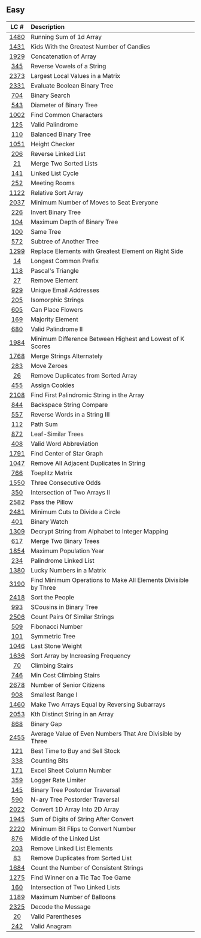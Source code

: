 ## Easy
|LC #|Description|
|:-:|:-|
|[1480](https://leetcode.com/problems/running-sum-of-1d-array/)| Running Sum of 1d Array|
|[1431](https://leetcode.com/problems/kids-with-the-greatest-number-of-candies/)| Kids With the Greatest Number of Candies|
|[1929](https://leetcode.com/problems/concatenation-of-array/)| Concatenation of Array|
|[345](https://leetcode.com/problems/reverse-vowels-of-a-string/)| Reverse Vowels of a String|
|[2373](https://leetcode.com/problems/largest-local-values-in-a-matrix/)|  Largest Local Values in a Matrix|
|[2331](https://leetcode.com/problems/evaluate-boolean-binary-tree/)|  Evaluate Boolean Binary Tree|
|[704](https://leetcode.com/problems/binary-search/description/)|  Binary Search|
|[543](https://leetcode.com/problems/product-of-array-except-self/)|  Diameter of Binary Tree|
|[1002](https://leetcode.com/problems/find-common-characters/)|  Find Common Characters|
|[125](https://leetcode.com/problems/valid-palindrome/)|  Valid Palindrome|
|[110](https://leetcode.com/problems/balanced-binary-tree/)|  Balanced Binary Tree|
|[1051](https://leetcode.com/problems/height-checker/)|  Height Checker|
|[206](https://leetcode.com/problems/reverse-linked-list/)|  Reverse Linked List|
|[21](https://leetcode.com/problems/merge-two-sorted-lists/)|  Merge Two Sorted Lists|
|[141](https://leetcode.com/problems/linked-list-cycle/)|  Linked List Cycle|
|[252](https://leetcode.com/problems/meeting-rooms/)|  Meeting Rooms|
|[1122](https://leetcode.com/problems/relative-sort-array/)|  Relative Sort Array|
|[2037](https://leetcode.com/problems/minimum-number-of-moves-to-seat-everyone/)|  Minimum Number of Moves to Seat Everyone|
|[226](https://leetcode.com/problems/invert-binary-tree/)|  Invert Binary Tree|
|[104](https://leetcode.com/problems/maximum-depth-of-binary-tree/)|  Maximum Depth of Binary Tree|
|[100](https://leetcode.com/problems/same-tree/)|  Same Tree|
|[572](https://leetcode.com/problems/subtree-of-another-tree/)|  Subtree of Another Tree|
|[1299](https://leetcode.com/problems/replace-elements-with-greatest-element-on-right-side/)|  Replace Elements with Greatest Element on Right Side|
|[14](https://leetcode.com/problems/longest-common-prefix/)|  Longest Common Prefix|
|[118](https://leetcode.com/problems/pascals-triangle/)|  Pascal's Triangle|
|[27](https://leetcode.com/problems/remove-element/)|   Remove Element|
|[929](https://leetcode.com/problems/unique-email-addresses/)|   Unique Email Addresses|
|[205](https://leetcode.com/problems/isomorphic-strings/)|   Isomorphic Strings|
|[605](https://leetcode.com/problems/can-place-flowers/)|   Can Place Flowers|
|[169](https://leetcode.com/problems/majority-element/)|   Majority Element|
|[680](https://leetcode.com/problems/valid-palindrome-ii/)|   Valid Palindrome II|
|[1984](https://leetcode.com/problems/minimum-difference-between-highest-and-lowest-of-k-scores/)|   Minimum Difference Between Highest and Lowest of K Scores|
|[1768](https://leetcode.com/problems/merge-strings-alternately/)|   Merge Strings Alternately|
|[283](https://leetcode.com/problems/move-zeroes/)|   Move Zeroes|
|[26](https://leetcode.com/problems/remove-duplicates-from-sorted-array/)|   Remove Duplicates from Sorted Array|
|[455](https://leetcode.com/problems/assign-cookies/)|   Assign Cookies|
|[2108](https://leetcode.com/problems/find-first-palindromic-string-in-the-array/)|   Find First Palindromic String in the Array|
|[844](https://leetcode.com/problems/backspace-string-compare/)|   Backspace String Compare|
|[557](https://leetcode.com/problems/reverse-words-in-a-string-iii/)|   Reverse Words in a String III|
|[112](https://leetcode.com/problems/path-sum/)|   Path Sum|
|[872](https://leetcode.com/problems/leaf-similar-trees/)|   Leaf-Similar Trees|
|[408](https://leetcode.com/problems/valid-word-abbreviation/)|   Valid Word Abbreviation|
|[1791](https://leetcode.com/problems/find-center-of-star-graph/)|   Find Center of Star Graph|
|[1047](https://leetcode.com/problems/remove-all-adjacent-duplicates-in-string/)|   Remove All Adjacent Duplicates In String|
|[766](https://leetcode.com/problems/toeplitz-matrix/)|   Toeplitz Matrix|
|[1550](https://leetcode.com/problems/three-consecutive-odds/)|   Three Consecutive Odds|
|[350](https://leetcode.com/problems/intersection-of-two-arrays-ii/)|   Intersection of Two Arrays II|
|[2582](https://leetcode.com/problems/pass-the-pillow/)|   Pass the Pillow|
|[2481](https://leetcode.com/problems/minimum-cuts-to-divide-a-circle/)|   Minimum Cuts to Divide a Circle|
|[401](https://leetcode.com/problems/binary-watch/)|   Binary Watch|
|[1309](https://leetcode.com/problems/decrypt-string-from-alphabet-to-integer-mapping/)|   Decrypt String from Alphabet to Integer Mapping|
|[617](https://leetcode.com/problems/merge-two-binary-trees/)|   Merge Two Binary Trees|
|[1854](https://leetcode.com/problems/maximum-population-year/)|   Maximum Population Year|
|[234](https://leetcode.com/problems/palindrome-linked-list/)|   Palindrome Linked List|
|[1380](https://leetcode.com/problems/lucky-numbers-in-a-matrix/)|   Lucky Numbers in a Matrix|
|[3190](https://leetcode.com/problems/find-minimum-operations-to-make-all-elements-divisible-by-three/)|   Find Minimum Operations to Make All Elements Divisible by Three|
|[2418](https://leetcode.com/problems/sort-the-people/)|   Sort the People|
|[993](https://leetcode.com/problems/cousins-in-binary-tree/)|   SCousins in Binary Tree|
|[2506](https://leetcode.com/problems/count-pairs-of-similar-strings/)|    Count Pairs Of Similar Strings |
|[509](https://leetcode.com/problems/fibonacci-number/)|    Fibonacci Number |
|[101](https://leetcode.com/problems/symmetric-tree)|    Symmetric Tree |
|[1046](https://leetcode.com/problems/last-stone-weight/)|    Last Stone Weight |
|[1636](https://leetcode.com/problems/sort-array-by-increasing-frequency/)|    Sort Array by Increasing Frequency |
|[70](https://leetcode.com/problems/climbing-stairs/)|    Climbing Stairs |
|[746](https://leetcode.com/problems/min-cost-climbing-stairs/)|    Min Cost Climbing Stairs |
|[2678](https://leetcode.com/problems/number-of-senior-citizens/)|    Number of Senior Citizens |
|[908](https://leetcode.com/problems/smallest-range-i/)|    Smallest Range I |
|[1460](https://leetcode.com/problems/make-two-arrays-equal-by-reversing-subarrays/)|    Make Two Arrays Equal by Reversing Subarrays |
|[2053](https://leetcode.com/problems/kth-distinct-string-in-an-array/)|    Kth Distinct String in an Array |
|[868](https://leetcode.com/problems/binary-gap/)|    Binary Gap |
|[2455](https://leetcode.com/problems/average-value-of-even-numbers-that-are-divisible-by-three/)|    Average Value of Even Numbers That Are Divisible by Three |
|[121](https://leetcode.com/problems/best-time-to-buy-and-sell-stock/)|    Best Time to Buy and Sell Stock |
|[338](https://leetcode.com/problems/counting-bits/)|    Counting Bits |
|[171](https://leetcode.com/problems/excel-sheet-column-number/)|    Excel Sheet Column Number |
|[359](https://leetcode.com/problems/logger-rate-limiter/)|    Logger Rate Limiter |
|[145](https://leetcode.com/problems/binary-tree-postorder-traversal/)|    Binary Tree Postorder Traversal |
|[590](https://leetcode.com/problems/n-ary-tree-postorder-traversal/)|    N-ary Tree Postorder Traversal |
|[2022](https://leetcode.com/problems/convert-1d-array-into-2d-array/)|    Convert 1D Array Into 2D Array |
|[1945](https://leetcode.com/problems/sum-of-digits-of-string-after-convert/)|    Sum of Digits of String After Convert |
|[2220](https://leetcode.com/problems/minimum-bit-flips-to-convert-number/)|    Minimum Bit Flips to Convert Number |
|[876](https://leetcode.com/problems/middle-of-the-linked-list/)|     Middle of the Linked List |
|[203](https://leetcode.com/problems/remove-linked-list-elements/)|     Remove Linked List Elements |
|[83](https://leetcode.com/problems/remove-duplicates-from-sorted-list/)|     Remove Duplicates from Sorted List |
|[1684](https://leetcode.com/problems/count-the-number-of-consistent-strings/)|     Count the Number of Consistent Strings |
|[1275](https://leetcode.com/problems/find-winner-on-a-tic-tac-toe-game/)|     Find Winner on a Tic Tac Toe Game |
|[160](https://leetcode.com/problems/intersection-of-two-linked-lists/)|     Intersection of Two Linked Lists |
|[1189](https://leetcode.com/problems/maximum-number-of-balloons/)|     Maximum Number of Balloons |
|[2325](https://leetcode.com/problems/decode-the-message/)|     Decode the Message |
|[20](https://leetcode.com/problems/valid-parentheses/)|     Valid Parentheses |
|[242](https://leetcode.com/problems/valid-anagram/)|     Valid Anagram |